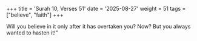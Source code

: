 +++
title = 'Surah 10, Verses 51'
date = '2025-08-27'
weight = 51
tags = ["believe", "faith"]
+++

Will you believe in it only after it has overtaken you? Now? But you always wanted to hasten it!”